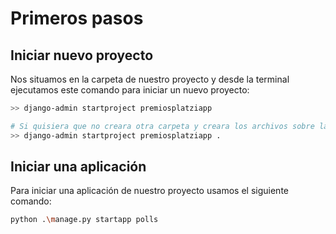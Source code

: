 

# Primeros pasos


## Iniciar nuevo proyecto

Nos situamos en la carpeta de nuestro proyecto y desde la terminal ejecutamos este comando para iniciar un nuevo proyecto:

```sh
>> django-admin startproject premiosplatziapp

# Si quisiera que no creara otra carpeta y creara los archivos sobre la misma carpeta en la que estoy
>> django-admin startproject premiosplatziapp .
```

## Iniciar una aplicación

Para iniciar una aplicación de nuestro proyecto usamos el siguiente comando:

```sh
python .\manage.py startapp polls
```
